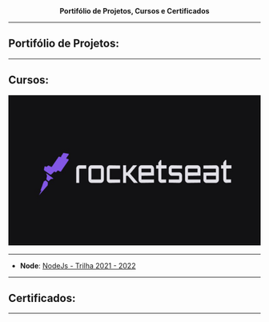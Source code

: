 
<div align="center">
<text><strong>Portifólio de Projetos, Cursos e Certificados</strong><text>
</div>

---

## **Portifólio de Projetos**:

---


## **Cursos**:

<img src="./img/rocketseat.jpg" alt="Trilha Ignite" width="100%" height="300px">

---
  
- **Node**: <a href="https://github.com/marcosfillipe/nodejs2022">NodeJs - Trilha 2021 - 2022</a> 

---

## **Certificados**:

---
